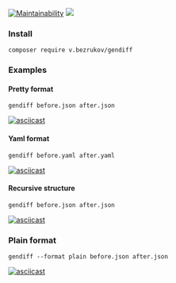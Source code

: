 [![Maintainability](https://api.codeclimate.com/v1/badges/b0f56f63447392a377e5/maintainability)](https://codeclimate.com/github/bezrukov/php-project-lvl2/maintainability)
![](https://github.com/bezrukov/php-project-lvl2/workflows/PHP%20CI/badge.svg)


### Install

```
composer require v.bezrukov/gendiff
```

### Examples
#### Pretty format
```
gendiff before.json after.json
```
[![asciicast](https://asciinema.org/a/349653.png)](https://asciinema.org/a/349653)

#### Yaml format
```
gendiff before.yaml after.yaml
```
[![asciicast](https://asciinema.org/a/349657.png)](https://asciinema.org/a/349657)

#### Recursive structure
```
gendiff before.json after.json
```
[![asciicast](https://asciinema.org/a/349654.png)](https://asciinema.org/a/349654)

### Plain format
```
gendiff --format plain before.json after.json
```
[![asciicast](https://asciinema.org/a/349655.png)](https://asciinema.org/a/349655)